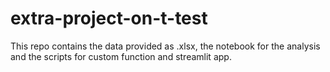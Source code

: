 # extra-project-on-t-test
This repo contains the data provided as .xlsx, the notebook for the analysis and the scripts for custom function and streamlit app.

